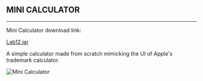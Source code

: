 ## **MINI CALCULATOR**
 _____________________
 
 Mini Calculator download link:
 
 [Lab12.jar](https://mega.nz/#!fE9x1DwA!TLVV6d_NxT8Do-TQi4FdpgxlH2-xhuPjd675u3CCpoE)
 
 A simple calculator made from scratch mimicking the UI of Apple's trademark calculator.
 
![Mini Calculator]({{site.baseurl}}/calculator/Untitled.png)


 
 
 
 
